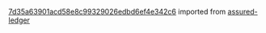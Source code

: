 [7d35a63901acd58e8c99329026edbd6ef4e342c6](https://github.com/insolar/assured-ledger/commit/7d35a63901acd58e8c99329026edbd6ef4e342c6) imported from [assured-ledger](https://github.com/insolar/assured-ledger)
